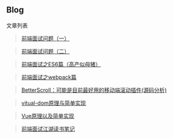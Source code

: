 ## Blog


文章列表
> [前端面试问题（一）](https://github.com/skychenbo/interviewr/issues/1)

> [前端面试问题（二）](https://github.com/skychenbo/interviewr/issues/2)

> [前端面试之ES6篇（高产似母猪）](https://github.com/skychenbo/interviewr/issues/3)

> [前端面试之webpack篇](https://github.com/skychenbo/interviewr/issues/4)

> [BetterScroll：可能是目前最好用的移动端滚动插件(源码分析)](https://github.com/skychenbo/Blog/issues/6)

> [vitual-dom原理与简单实现](https://github.com/skychenbo/Blog/issues/7)

> [Vue原理以及简单实现](https://github.com/skychenbo/Blog/issues/9)

> [前端面试江湖读书笔记](https://github.com/skychenbo/Blog/issues/8)
